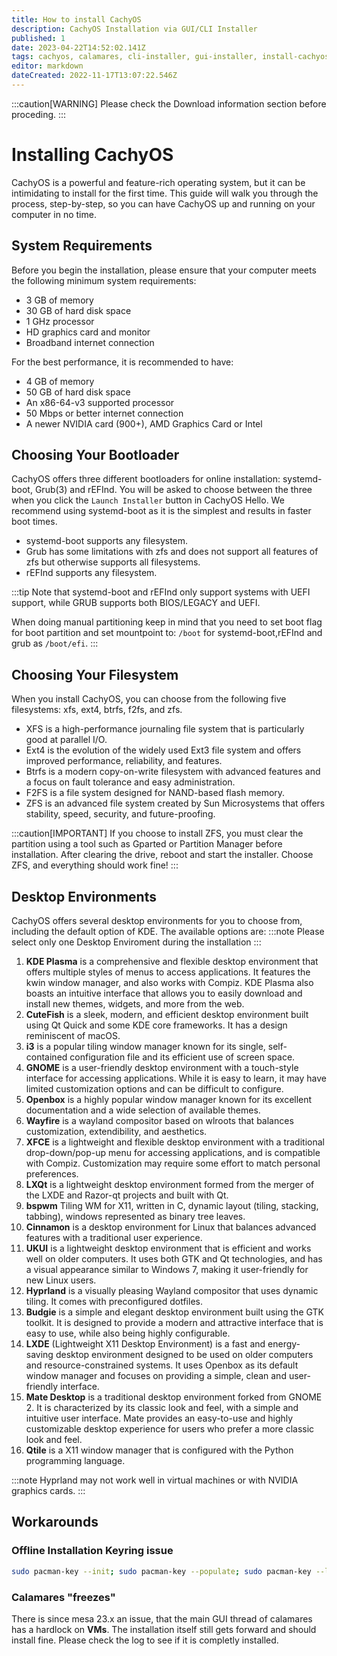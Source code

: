 ```yaml
---
title: How to install CachyOS
description: CachyOS Installation via GUI/CLI Installer
published: 1
date: 2023-04-22T14:52:02.141Z
tags: cachyos, calamares, cli-installer, gui-installer, install-cachyos
editor: markdown
dateCreated: 2022-11-17T13:07:22.546Z
---
```


:::caution[WARNING]
Please check the Download information section before proceding.
:::

Installing CachyOS
==================

CachyOS is a powerful and feature-rich operating system, but it can be intimidating to install for the first time. This guide will walk you through the process, step-by-step, so you can have CachyOS up and running on your computer in no time.

System Requirements
-------------------

Before you begin the installation, please ensure that your computer meets the following minimum system requirements:

*   3 GB of memory
*   30 GB of hard disk space
*   1 GHz processor
*   HD graphics card and monitor
*   Broadband internet connection

For the best performance, it is recommended to have:

*   4 GB of memory
*   50 GB of hard disk space
*   An x86-64-v3 supported processor
*   50 Mbps or better internet connection
*   A newer NVIDIA card (900+), AMD Graphics Card or Intel

Choosing Your Bootloader
------------------------

CachyOS offers three different bootloaders for online installation: systemd-boot, Grub(3) and rEFInd. You will be asked to choose between the three when you click the `Launch Installer` button in CachyOS Hello. We recommend using systemd-boot as it is the simplest and results in faster boot times.
* systemd-boot supports any filesystem.
* Grub has some limitations with zfs and does not support all features of zfs but otherwise supports all filesystems.
* rEFInd supports any filesystem. 

:::tip
Note that systemd-boot and rEFInd only support systems with UEFI support, while GRUB supports both BIOS/LEGACY and UEFI.

When doing manual partitioning keep in mind that you need to set boot flag for boot partition and set mountpoint to:
`/boot` for systemd-boot,rEFInd and grub as `/boot/efi`.
:::

Choosing Your Filesystem
------------------------

When you install CachyOS, you can choose from the following five filesystems: xfs, ext4, btrfs, f2fs, and zfs.

*   XFS is a high-performance journaling file system that is particularly good at parallel I/O.
*   Ext4 is the evolution of the widely used Ext3 file system and offers improved performance, reliability, and features.
*   Btrfs is a modern copy-on-write filesystem with advanced features and a focus on fault tolerance and easy administration.
*   F2FS is a file system designed for NAND-based flash memory.
*   ZFS is an advanced file system created by Sun Microsystems that offers stability, speed, security, and future-proofing.

:::caution[IMPORTANT]
If you choose to install ZFS, you must clear the partition using a tool such as Gparted or Partition Manager before installation. After clearing the drive, reboot and start the installer. Choose ZFS, and everything should work fine!
:::

Desktop Environments
--------------------

CachyOS offers several desktop environments for you to choose from, including the default option of KDE. The available options are:
:::note
Please select only one Desktop Enviroment during the installation
:::

1.  **KDE Plasma** is a comprehensive and flexible desktop environment that offers multiple styles of menus to access applications. It features the kwin window manager, and also works with Compiz. KDE Plasma also boasts an intuitive interface that allows you to easily download and install new themes, widgets, and more from the web.
2.  **CuteFish** is a sleek, modern, and efficient desktop environment built using Qt Quick and some KDE core frameworks. It has a design reminiscent of macOS.
3.  **i3** is a popular tiling window manager known for its single, self-contained configuration file and its efficient use of screen space.
4.  **GNOME** is a user-friendly desktop environment with a touch-style interface for accessing applications. While it is easy to learn, it may have limited customization options and can be difficult to configure.
5.  **Openbox** is a highly popular window manager known for its excellent documentation and a wide selection of available themes.
6.  **Wayfire** is a wayland compositor based on wlroots that balances customization, extendibility, and aesthetics.
7.  **XFCE** is a lightweight and flexible desktop environment with a traditional drop-down/pop-up menu for accessing applications, and is compatible with Compiz. Customization may require some effort to match personal preferences.
8.  **LXQt** is a lightweight desktop environment formed from the merger of the LXDE and Razor-qt projects and built with Qt.
9. **bspwm** Tiling WM for X11, written in C, dynamic layout (tiling, stacking, tabbing), windows represented as binary tree leaves.
10. **Cinnamon** is a desktop environment for Linux that balances advanced features with a traditional user experience.
11. **UKUI** is a lightweight desktop environment that is efficient and works well on older computers. It uses both GTK and Qt technologies, and has a visual appearance similar to Windows 7, making it user-friendly for new Linux users.
12. **Hyprland** is a visually pleasing Wayland compositor that uses dynamic tiling. It comes with preconfigured dotfiles.
13. **Budgie** is a simple and elegant desktop environment built using the GTK toolkit. It is designed to provide a modern and attractive interface that is easy to use, while also being highly configurable.
14.  **LXDE** (Lightweight X11 Desktop Environment) is a fast and energy-saving desktop environment designed to be used on older computers and resource-constrained systems. It uses Openbox as its default window manager and focuses on providing a simple, clean and user-friendly interface.
15.  **Mate Desktop** is a traditional desktop environment forked from GNOME 2. It is characterized by its classic look and feel, with a simple and intuitive user interface. Mate provides an easy-to-use and highly customizable desktop experience for users who prefer a more classic look and feel.
16. **Qtile** is a X11 window manager that is configured with the Python programming language.

:::note
Hyprland may not work well in virtual machines or with NVIDIA graphics cards.
:::

Workarounds
--------------------


### Offline Installation Keyring issue

```sh
sudo pacman-key --init; sudo pacman-key --populate; sudo pacman-key --lsign cachyos
```

### Calamares "freezes"

There is since mesa 23.x an issue, that the main GUI thread of calamares has a hardlock on **VMs**.
The installation itself still gets forward and should install fine.
Please check the log to see if it is completly installed.
